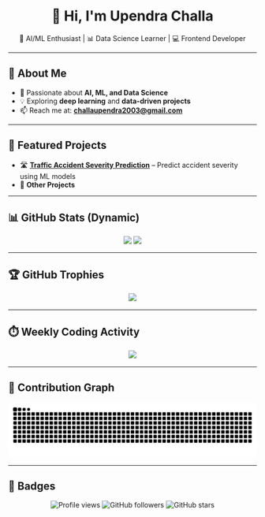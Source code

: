 <h1 align="center">👋 Hi, I'm Upendra Challa</h1>

<p align="center">
  🚀 AI/ML Enthusiast | 📊 Data Science Learner | 💻 Frontend Developer
</p>

---

## 🌟 About Me
- 🎯 Passionate about **AI, ML, and Data Science**
- 💡 Exploring **deep learning** and **data-driven projects**
- 📫 Reach me at: **[challaupendra2003@gmail.com](mailto:challaupendra2003@gmail.com)**  

---

## 🚀 Featured Projects
- 🛣️ **[Traffic Accident Severity Prediction](#)** – Predict accident severity using ML models  
- 📂 **Other Projects** 
---

## 📊 GitHub Stats (Dynamic)
<p align="center">
  <img src="https://github-readme-stats.vercel.app/api?username=uppiii&show_icons=true&theme=tokyonight&count_private=true" height="160"/>
  <img src="https://github-readme-stats.vercel.app/api/top-langs/?username=uppiii&layout=compact&theme=tokyonight" height="160"/>
</p>

---

## 🏆 GitHub Trophies
<p align="center">
  <img src="https://github-profile-trophy.vercel.app/?username=uppiii&theme=onedark&no-frame=true&margin-w=10" />
</p>

---

## ⏱️ Weekly Coding Activity
<!-- Dynamically generated from Wakatime -->
<p align="center">
  <img src="https://github-readme-stats.vercel.app/api/wakatime?username=upendra" height="300"/>
</p>

---

## 🐍 Contribution Graph
<p align="center">
  <img src="https://github.com/uppiii/uppiii/blob/output/snake.svg" alt="Snake animation"/>
</p>

---

## 📌 Badges
<p align="center">
  <img src="https://komarev.com/ghpvc/?username=uppiii&label=Profile%20views&color=blue&style=flat" alt="Profile views" />
  <img src="https://img.shields.io/github/followers/uppiii?label=Followers&style=social" alt="GitHub followers" />
  <img src="https://img.shields.io/github/stars/uppiii?affiliations=OWNER%2CCOLLABORATOR&style=social" alt="GitHub stars" />
</p>
